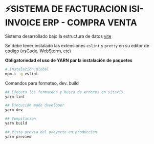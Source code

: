 # ⚡SISTEMA DE FACTURACION ISI-INVOICE ERP - COMPRA VENTA 

Sistema desarrollado bajo la estructura de datos [vite](https://www.npmjs.com/package/vite)

Se debe tener instalado las extensiones `eslint` y `pretty` en su editor de codigo (vsCode, WebStorm, etc)

**Obligatoriedad el uso de YARN par la instalación de paquetes**

```bash
# Instalación global
npm i -g eslint
```

Comandos para formateo, dev. build

```bash
## Ejecuta los formateos y busca de errores en sitaxis
yarn lint

## Ejecución modo developer
yarn dev

## Compilacion
yarn build

## Vista previa del proyecto en produccion
yarn preview
```

